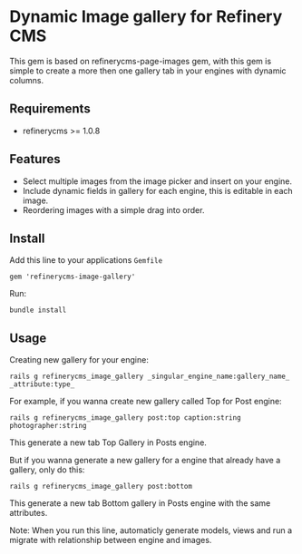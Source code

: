 # Dynamic Image gallery for Refinery CMS

 This gem is based on refinerycms-page-images gem, with this gem is simple to create a more then one gallery tab in your engines with dynamic columns.

## Requirements

 * refinerycms >= 1.0.8
 
## Features 

 * Select multiple images from the image picker and insert on your engine.
 * Include dynamic fields in gallery for each engine, this is editable in each image.
 * Reordering images with a simple drag into order.

## Install

  Add this line to your applications `Gemfile`
	
	gem 'refinerycms-image-gallery'
	
  Run:
	
	bundle install
	
## Usage
 
 Creating new gallery for your engine:
	
	rails g refinerycms_image_gallery _singular_engine_name:gallery_name_ _attribute:type_
	
  For example, if you wanna create new gallery called Top for Post engine:
	
	rails g refinerycms_image_gallery post:top caption:string photographer:string
	
  This generate a new tab Top Gallery in Posts engine.


  But if you wanna generate a new gallery for a engine that already have a gallery, only do this:

	rails g refinerycms_image_gallery post:bottom
	
  This generate a new tab Bottom gallery in Posts engine with the same attributes.

  Note: When you run this line, automaticly generate models, views and run a migrate with relationship between engine and images.


